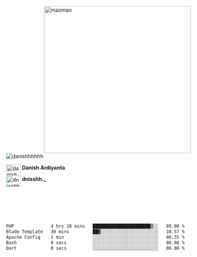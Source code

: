 <img align="right" alt="maomao" width="400" src="https://i.imgur.com/L23H0Ik.gif">

<p align="left"><img src="https://komarev.com/ghpvc/?username=danishhhhhh&label=Profile%20views&color=0e75b6&style=flat" alt="danishhhhhh" /></p>

[<img align="left" src="https://raw.githubusercontent.com/rahuldkjain/github-profile-readme-generator/master/src/images/icons/Social/linked-in-alt.svg" alt="danish ardiyanta" height="30" width="40" />](https://linkedin.com/in/danish-ardiyanta)
**Danish Ardiyanta**

[<img align="left" src="https://raw.githubusercontent.com/rahuldkjain/github-profile-readme-generator/master/src/images/icons/Social/instagram.svg" alt="dnisshh._" height="30" width="40" />](https://instagram.com/dnisshh._)
**dnisshh._**

</br></br></br></br></br>

<!--START_SECTION:waka-->

```txt
PHP              4 hrs 18 mins   ██████████████████████▒░░   89.00 %
Blade Template   30 mins         ██▓░░░░░░░░░░░░░░░░░░░░░░   10.57 %
Apache Config    1 min           ░░░░░░░░░░░░░░░░░░░░░░░░░   00.35 %
Bash             0 secs          ░░░░░░░░░░░░░░░░░░░░░░░░░   00.08 %
Dart             0 secs          ░░░░░░░░░░░░░░░░░░░░░░░░░   00.00 %
```

<!--END_SECTION:waka-->
